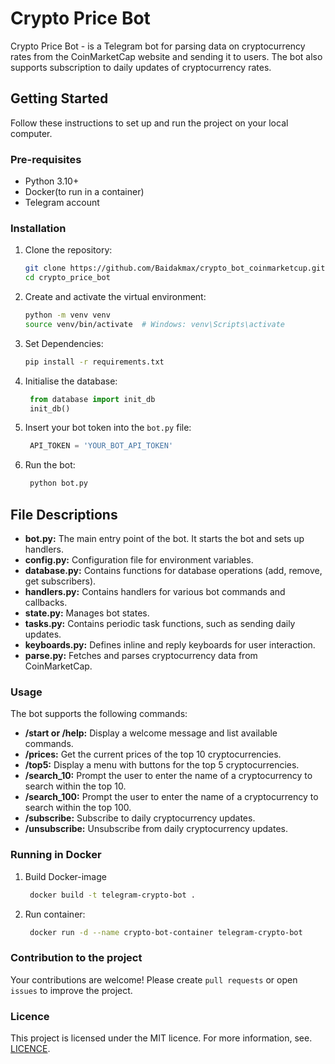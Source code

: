 # Crypto Price Bot

Crypto Price Bot - is a Telegram bot for parsing data on cryptocurrency rates from the CoinMarketCap 
website and sending it to users. The bot also supports subscription to daily updates of cryptocurrency rates.

## Getting Started

Follow these instructions to set up and run the project on your local computer.

### Pre-requisites

- Python 3.10+
- Docker(to run in a container)
- Telegram account

### Installation

1. Clone the repository:

    ```bash
    git clone https://github.com/Baidakmax/crypto_bot_coinmarketcup.git
    cd crypto_price_bot
    ```
2. Create and activate the virtual environment:

    ```bash
    python -m venv venv
    source venv/bin/activate  # Windows: venv\Scripts\activate
    ```
3. Set Dependencies:

    ```bash
    pip install -r requirements.txt
    ```
   
4. Initialise the database:

   ```python
    from database import init_db
    init_db()
    ```

5. Insert your bot token into the `bot.py` file:

   ```python
    API_TOKEN = 'YOUR_BOT_API_TOKEN'
    ```
   
6. Run the bot:

   ```bash
    python bot.py
    ```
   

## File Descriptions

- **bot.py:** The main entry point of the bot. It starts the bot and sets up handlers.
- **config.py:** Configuration file for environment variables.
- **database.py:** Contains functions for database operations (add, remove, get subscribers).
- **handlers.py:** Contains handlers for various bot commands and callbacks.
- **state.py:** Manages bot states.
- **tasks.py:** Contains periodic task functions, such as sending daily updates.
- **keyboards.py:** Defines inline and reply keyboards for user interaction.
- **parse.py:** Fetches and parses cryptocurrency data from CoinMarketCap.


### Usage

The bot supports the following commands:

- **/start or /help:** Display a welcome message and list available commands.
- **/prices:** Get the current prices of the top 10 cryptocurrencies.
- **/top5:** Display a menu with buttons for the top 5 cryptocurrencies.
- **/search_10:** Prompt the user to enter the name of a cryptocurrency to search within the top 10.
- **/search_100:** Prompt the user to enter the name of a cryptocurrency to search within the top 100.
- **/subscribe:** Subscribe to daily cryptocurrency updates.
- **/unsubscribe:** Unsubscribe from daily cryptocurrency updates.

### Running in Docker

1. Build Docker-image

   ```bash
    docker build -t telegram-crypto-bot .
    ```
   
2. Run container:

   ```bash
    docker run -d --name crypto-bot-container telegram-crypto-bot
    ```

### Contribution to the project

Your contributions are welcome! Please create `pull requests` or open `issues` to improve the project.

### Licence

This project is licensed under the MIT licence. For more information, see. [LICENCE](LICENSE).
